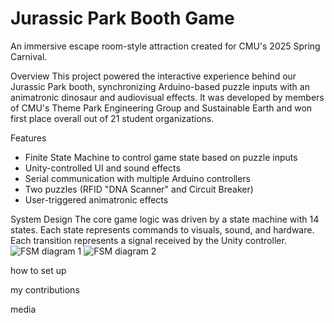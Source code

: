 
# Jurassic Park Booth Game
An immersive escape room-style attraction created for CMU's 2025 Spring Carnival.

Overview
This project powered the interactive experience behind our Jurassic Park booth, synchronizing Arduino-based puzzle inputs with an animatronic dinosaur and audiovisual effects. It was developed by members of CMU's Theme Park Engineering Group and Sustainable Earth and won first place overall out of 21 student organizations.

Features
- Finite State Machine to control game state based on puzzle inputs
- Unity-controlled UI and sound effects
- Serial communication with multiple Arduino controllers
- Two puzzles (RFID "DNA Scanner" and Circuit Breaker)
- User-triggered animatronic effects

System Design
The core game logic was driven by a state machine with 14 states. Each state represents commands to visuals, sound, and hardware. Each transition represents a signal received by the Unity controller.
![FSM diagram 1]()
![FSM diagram 2]()

how to set up

my contributions

media
